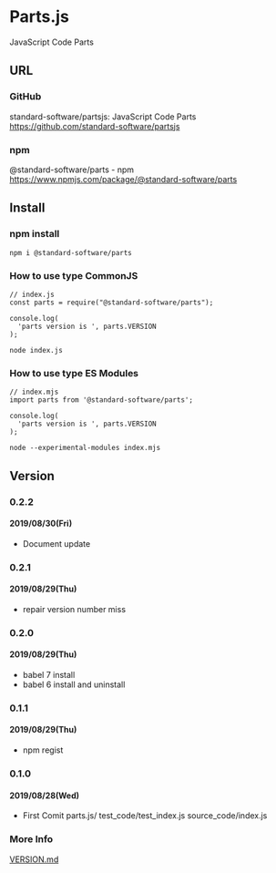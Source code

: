 # Parts.js
JavaScript Code Parts

## URL

### GitHub
standard-software/partsjs: JavaScript Code Parts
https://github.com/standard-software/partsjs

### npm
@standard-software/parts - npm
https://www.npmjs.com/package/@standard-software/parts


## Install

### npm install
    npm i @standard-software/parts


### How to use type CommonJS

```
// index.js
const parts = require("@standard-software/parts");

console.log(
  'parts version is ', parts.VERSION
);
```
    node index.js

### How to use type ES Modules

```
// index.mjs
import parts from '@standard-software/parts';

console.log(
  'parts version is ', parts.VERSION
);
```
    node --experimental-modules index.mjs

## Version

### 0.2.2
#### 2019/08/30(Fri)
- Document update

### 0.2.1
#### 2019/08/29(Thu)
- repair version number miss

### 0.2.0
#### 2019/08/29(Thu)
- babel 7 install
- babel 6 install and uninstall

### 0.1.1
#### 2019/08/29(Thu)
- npm regist

### 0.1.0
#### 2019/08/28(Wed)
- First Comit
  parts.js/
    test_code/test_index.js
    source_code/index.js

### More Info
[VERSION.md](./VERSION.md)

